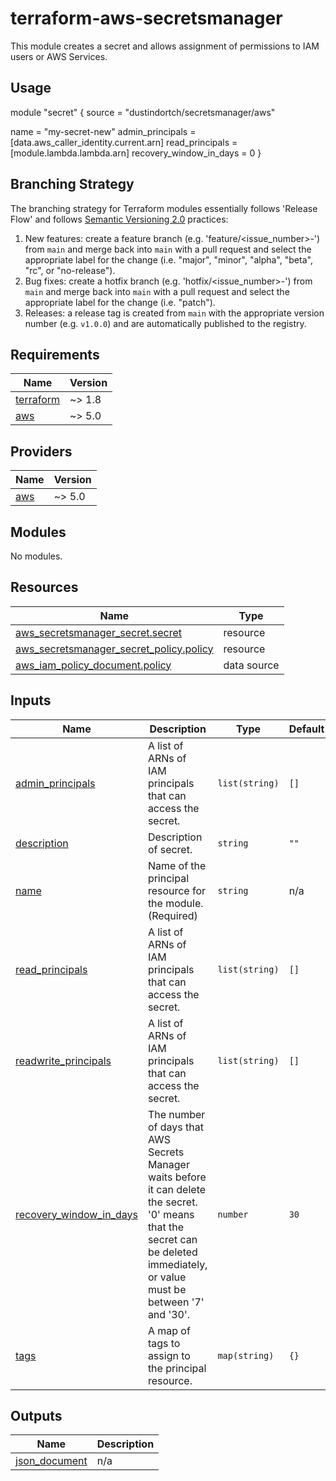 # terraform-aws-secretsmanager

This module creates a secret and allows assignment of permissions to IAM users or AWS Services.

## Usage

module "secret" {
  source = "dustindortch/secretsmanager/aws"

  name                    = "my-secret-new"
  admin_principals        = [data.aws_caller_identity.current.arn]
  read_principals         = [module.lambda.lambda.arn]
  recovery_window_in_days = 0
}

## Branching Strategy

The branching strategy for Terraform modules essentially follows 'Release Flow' and follows [Semantic Versioning 2.0](https://semver.org) practices:

1. New features: create a feature branch (e.g. 'feature/<issue_number>-<description>') from `main` and merge back into `main` with a pull request and select the appropriate label for the change (i.e. "major", "minor", "alpha", "beta", "rc", or "no-release").
2. Bug fixes: create a hotfix branch (e.g. 'hotfix/<issue_number>-<description>') from `main` and merge back into `main` with a pull request and select the appropriate label for the change (i.e. "patch").
3. Releases: a release tag is created from `main` with the appropriate version number (e.g. `v1.0.0`) and are automatically published to the registry.

<!-- BEGIN_TF_DOCS -->
## Requirements

| Name | Version |
|------|---------|
| <a name="requirement_terraform"></a> [terraform](#requirement\_terraform) | ~> 1.8 |
| <a name="requirement_aws"></a> [aws](#requirement\_aws) | ~> 5.0 |

## Providers

| Name | Version |
|------|---------|
| <a name="provider_aws"></a> [aws](#provider\_aws) | ~> 5.0 |

## Modules

No modules.

## Resources

| Name | Type |
|------|------|
| [aws_secretsmanager_secret.secret](https://registry.terraform.io/providers/hashicorp/aws/latest/docs/resources/secretsmanager_secret) | resource |
| [aws_secretsmanager_secret_policy.policy](https://registry.terraform.io/providers/hashicorp/aws/latest/docs/resources/secretsmanager_secret_policy) | resource |
| [aws_iam_policy_document.policy](https://registry.terraform.io/providers/hashicorp/aws/latest/docs/data-sources/iam_policy_document) | data source |

## Inputs

| Name | Description | Type | Default | Required |
|------|-------------|------|---------|:--------:|
| <a name="input_admin_principals"></a> [admin\_principals](#input\_admin\_principals) | A list of ARNs of IAM principals that can access the secret. | `list(string)` | `[]` | no |
| <a name="input_description"></a> [description](#input\_description) | Description of secret. | `string` | `""` | no |
| <a name="input_name"></a> [name](#input\_name) | Name of the principal resource for the module. (Required) | `string` | n/a | yes |
| <a name="input_read_principals"></a> [read\_principals](#input\_read\_principals) | A list of ARNs of IAM principals that can access the secret. | `list(string)` | `[]` | no |
| <a name="input_readwrite_principals"></a> [readwrite\_principals](#input\_readwrite\_principals) | A list of ARNs of IAM principals that can access the secret. | `list(string)` | `[]` | no |
| <a name="input_recovery_window_in_days"></a> [recovery\_window\_in\_days](#input\_recovery\_window\_in\_days) | The number of days that AWS Secrets Manager waits before it can delete the secret. '0' means that the secret can be deleted immediately, or value must be between '7' and '30'. | `number` | `30` | no |
| <a name="input_tags"></a> [tags](#input\_tags) | A map of tags to assign to the principal resource. | `map(string)` | `{}` | no |

## Outputs

| Name | Description |
|------|-------------|
| <a name="output_json_document"></a> [json\_document](#output\_json\_document) | n/a |
<!-- END_TF_DOCS -->
